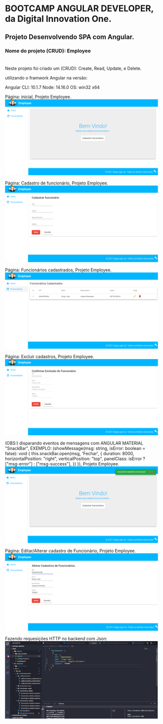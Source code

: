 # BOOTCAMP ANGULAR DEVELOPER, da Digital Innovation One.
## Projeto Desenvolvendo SPA com Angular. 
### Nome do projeto (CRUD): Employee 
#
Neste projeto foi criado um (CRUD): Create, Read, Update, e Delete.

utilizando o framwork Angular na versão:

Angular CLI: 10.1.7
Node: 14.16.0
OS: win32 x64


Página: inicial, Projeto Employee. 
![employeeImg1](https://github.com/DiogoLogic/Pojeto-Desenvolvendo-SPA-com-Angular-DIO-BootCamp-Avanade/blob/main/img1.png)


Página: Cadastro de funcionário, Projeto Employee.
![employeeImg2](https://github.com/DiogoLogic/Pojeto-Desenvolvendo-SPA-com-Angular-DIO-BootCamp-Avanade/blob/main/img2.png)

Página: Funcionários cadastrados, Projeto Employee. 
![employeeImg3](https://github.com/DiogoLogic/Pojeto-Desenvolvendo-SPA-com-Angular-DIO-BootCamp-Avanade/blob/main/img3.png)

Página: Excluir cadastros, Projeto Employee. 
![employeeImg4](https://github.com/DiogoLogic/Pojeto-Desenvolvendo-SPA-com-Angular-DIO-BootCamp-Avanade/blob/main/img4.png)

(OBS:) disparando eventos de mensagens com ANGULAR MATERIAL "SnackBar", EXEMPLO:   (showMessage(msg: string, isError: boolean = false): void {
    this.snackBar.open(msg, 'Fechar', {
      duration: 8000,
      horizontalPosition: "right",
      verticalPosition: "top",
      panelClass: isError ? ["msg-error"] : ["msg-success"],
    })
  }), Projeto Employee. 
![employeeImg5](https://github.com/DiogoLogic/Pojeto-Desenvolvendo-SPA-com-Angular-DIO-BootCamp-Avanade/blob/main/img5.png)

Página: Editar/Alterar cadastro de Funcionário, Projeto Employee. 
![employeeImg6](https://github.com/DiogoLogic/Pojeto-Desenvolvendo-SPA-com-Angular-DIO-BootCamp-Avanade/blob/main/img6.png)

Fazendo requesições HTTP no backend com Json: 
![employeeImg7](https://github.com/DiogoLogic/Pojeto-Desenvolvendo-SPA-com-Angular-DIO-BootCamp-Avanade/blob/main/img7.jpg)




